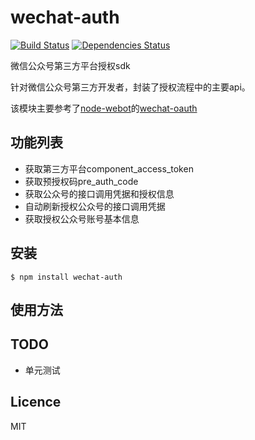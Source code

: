 # wechat-auth

[![Build Status](https://travis-ci.org/markaii/wechat-auth.svg?branch=master)](https://travis-ci.org/markaii/wechat-auth)
[![Dependencies Status](https://david-dm.org/markaii/wechat-auth.svg)](https://david-dm.org/markaii/wechat-auth)


微信公众号第三方平台授权sdk

针对微信公众号第三方开发者，封装了授权流程中的主要api。

该模块主要参考了[node-webot](https://github.com/node-webot)的[wechat-oauth](https://github.com/node-webot/wechat-oauth)

## 功能列表

- 获取第三方平台component_access_token
- 获取预授权码pre_auth_code
- 获取公众号的接口调用凭据和授权信息
- 自动刷新授权公众号的接口调用凭据
- 获取授权公众号账号基本信息

## 安装

```
$ npm install wechat-auth
```

## 使用方法

## TODO

- 单元测试

## Licence

MIT
